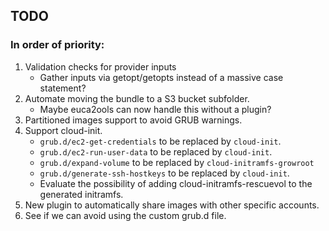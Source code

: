 ## TODO ##

### In order of priority: ###

1. Validation checks for provider inputs
    * Gather inputs via getopt/getopts instead of a massive case statement?
2. Automate moving the bundle to a S3 bucket subfolder.
    * Maybe euca2ools can now handle this without a plugin?
3. Partitioned images support to avoid GRUB warnings.
4. Support cloud-init.
    * `grub.d/ec2-get-credentials` to be replaced by `cloud-init`.
    * `grub.d/ec2-run-user-data` to be replaced by `cloud-init`.
    * `grub.d/expand-volume` to be replaced by `cloud-initramfs-growroot`
    * `grub.d/generate-ssh-hostkeys` to be replaced by `cloud-init`.
    * Evaluate the possibility of adding cloud-initramfs-rescuevol to the generated initramfs.
5. New plugin to automatically share images with other specific accounts.
6. See if we can avoid using the custom grub.d file.
